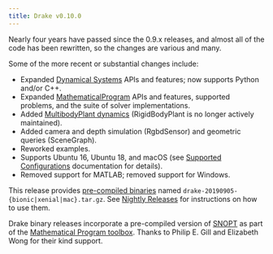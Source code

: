 ```yaml
---
title: Drake v0.10.0
---
```


Nearly four years have passed since the 0.9.x releases, and almost all of the code has been rewritten, so the changes are various and many.

Some of the more recent or substantial changes include:

* Expanded [Dynamical Systems](https://drake.mit.edu/doxygen_cxx/group__systems.html) APIs and features; now supports Python and/or C++.
* Expanded [MathematicalProgram](https://drake.mit.edu/doxygen_cxx/group__solvers.html) APIs and features, supported problems, and the suite of solver implementations.
* Added [MultibodyPlant dynamics](https://drake.mit.edu/doxygen_cxx/group__multibody.html) (RigidBodyPlant is no longer actively maintained).
* Added camera and depth simulation (RgbdSensor) and geometric queries (SceneGraph).
* Reworked examples.
* Supports Ubuntu 16, Ubuntu 18, and macOS (see [Supported Configurations](/developers.html#supported-configurations) documentation for details).
* Removed support for MATLAB; removed support for Windows.

This release provides
[pre-compiled binaries](https://github.com/RobotLocomotion/drake/releases/tag/v0.10.0)
named ``drake-20190905-{bionic|xenial|mac}.tar.gz``. See
[Nightly Releases](/from_binary.html#nightly-releases) for instructions on how to use them.

Drake binary releases incorporate a pre-compiled version of
[SNOPT](https://ccom.ucsd.edu/~optimizers/solvers/snopt/) as part of the
[Mathematical Program toolbox](https://drake.mit.edu/doxygen_cxx/group__solvers.html).
Thanks to Philip E. Gill and Elizabeth Wong for their kind support.

